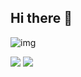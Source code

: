## Hi there 👋
  
![img](https://github.com/user-attachments/assets/3ec8b9f5-1056-46ef-86ed-212459205d46)


<div style="text-align: left;"> <img src="https://github-readme-stats.vercel.app/api?username=X1n9fU&show_icons=true&theme=radical"
 /> <img src="https://github-readme-stats.vercel.app/api/top-langs/?username=X1n9fU&layout=compact&bg_color=180,ffffff,00000000&title_color=3f56ca&text_color=3f56ca"
/> </div> 
